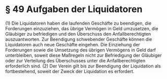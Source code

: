 # § 49 Aufgaben der Liquidatoren
(1) Die Liquidatoren haben die laufenden Geschäfte zu beendigen, die Forderungen einzuziehen, das übrige Vermögen in Geld umzusetzen, die Gläubiger zu befriedigen und den Überschuss den Anfallberechtigten auszuantworten. Zur Beendigung schwebender Geschäfte können die Liquidatoren auch neue Geschäfte eingehen. Die Einziehung der Forderungen sowie die Umsetzung des übrigen Vermögens in Geld darf unterbleiben, soweit diese Maßregeln nicht zur Befriedigung der Gläubiger oder zur Verteilung des Überschusses unter die Anfallberechtigten erforderlich sind.
(2) Der Verein gilt bis zur Beendigung der Liquidation als fortbestehend, soweit der Zweck der Liquidation es erfordert.